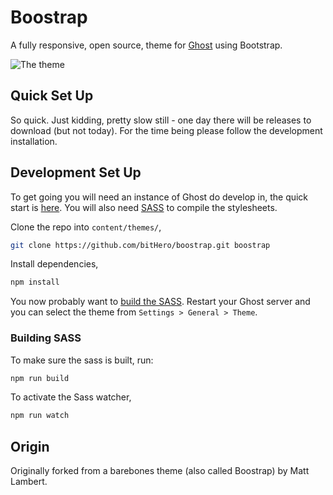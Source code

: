 # Boostrap

A fully responsive, open source, theme for [Ghost](https://ghost.org/) using Bootstrap. 

![The theme](http://i.imgur.com/TtadKo5.png)


## Quick Set Up

So quick. Just kidding, pretty slow still - one day there will be releases to download (but not today). For the time being please follow the development installation.

## Development Set Up

To get going you will need an instance of Ghost do develop in, the quick start is [here](https://github.com/TryGhost/Ghost#quick-start-install). You will also need [SASS](http://sass-lang.com/install) to compile the stylesheets.

Clone the repo into `content/themes/`,

```bash
git clone https://github.com/bitHero/boostrap.git boostrap
```

Install dependencies,

```bash
npm install
```

You now probably want to [build the SASS](#building-sass). Restart your Ghost server and you can select the theme from `Settings > General > Theme`.

### Building SASS

To make sure the sass is built, run:

```bash
npm run build
```

To activate the Sass watcher,

```bash
npm run watch
```

## Origin

Originally forked from a barebones theme (also called Boostrap) by Matt Lambert.


